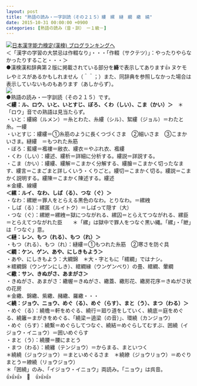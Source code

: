 ```yaml
---
layout: post
title: "熟語の読み・一字訓読（その２１５）縷　縲　縺　繝　繖　繞"
date: 2015-10-31 00:00:00 +0900
categories: [熟語の読み（音・訓）　ー１級－]
---
```


[![](/syuusyuu9701/assets/images/熟語の読み・一字訓読（その２１５）縷-縲-縺-繝-繖-繞-br_c_3028_1.gif)](http://blog.with2.net/link.php?1659096:3028 "日本漢字能力検定(漢検) ブログランキングへ")[日本漢字能力検定(漢検) ブログランキングへ](http://blog.with2.net/link.php?1659096:3028)  
＜「漢字の学習の大禁忌は作輟なり」・・・「作輟（サクテツ）」：やったりやらなかったりすること・・・＞  
●漢検漢和辞典第２版に掲載されている部分を**絳**で表示してあります👍 ヌケモレやミスがあるかもしれません（＾＾；）また、同辞典を参照しなかった場合は表示していないものもあります（あしからず）。  
![](/syuusyuu9701/assets/images/熟語の読み・一字訓読（その２１５）縷-縲-縺-繝-繖-繞-02b9330aff39bf31bd1621aadc7c6464.jpg)  
●熟語の読み・一字訓読（その２１５）です。  
**＜縷：ル、ロウ、いと、いとすじ、ぼろ、くわ（しい）、こま（かい）＞**　＊「ロウ」音での熟語は見当たらず。  
・いと：縷綿（ルメン）＝糸とわた、糸縷（シル）、絮縷（ジョル）＝わたと糸。一縷  
・いとすじ：縷縷＝①糸筋のように長くつづくさま　②細いさま　③こまかいさま。縺縷　＝もつれた糸筋　  
・ぼろ：藍縷＝襤褸＝敝衣、縷衣＝やぶれ衣、襤縷  
・くわ（しい）：縷述、縷析＝詳細に分析する。縷説＝詳説する。  
・こま（かい）：縷縷、縷解＝こまかく分解する、縷膾＝こまかく切ったなます、縷言＝こまごまと詳しくいう・くりごと。縷切＝こまかく切る。縷説＝こまかく説明する。縷陳＝こまかく陳述する。縷述  
＊金縷、線縷  
**＜縲：ルイ、なわ、しば（る）、つな（ぐ）＞**  
・なわ：縲紲＝罪人をとらえる黒色のなわ。とりなわ。＝縲絏  
・しば（る）：縲匿（ルイトク）＝しばって隠す（大）  
・つな（ぐ）：縲紲＝縲絏＝獄につながれる、縲囚＝とらえてつながれる、縲臣＝とらえてつながれた臣　　＊「縲」は獄中で罪人をつなぐ黒い縄。「縲」・「紲」は「つなぐ」意。  
**＜縺：レン、もつ（れる）、もつ（れ）＞**  
・もつ（れる）、もつ（れ）：縺縷＝①もつれた糸筋　②寒さを防ぐ具  
**＜繝：ケン、ゲン、あや、にしきもよう＞**  
・あや、にしきもよう：大繝錦　＊大・字ともに「繧繝」ではナシ。  
＊繧繝錦（ウンゲンにしき）、繧繝縁（ウンゲンべり）の畳、繧繝、暈繝  
**＜繖：サン、きぬがさ、あまがさ＞**  
・きぬがさ、あまがさ：繖幄＝きぬがさ、繖蓋、繖形花、繖房花序＝きぬがさ状の花房  
＊金繖、錦繖、紫繖、赭繖、羅繖・・・  
**＜繞：ジョウ、ニョウ、めぐ（る）、めぐ（らす）、まと（う）、まつ（わる）＞**  
・めぐ（る）：繞檐＝軒をめぐる、繞行＝廻り道をしていく、繞底＝庭をめぐる、繞籬＝まがきをめぐる、「繞梁＝遶梁（の音）」、環繞（カンジョウ）  
・めぐ（らす）：繞繫＝めぐらしてつなぐ、繞結＝めぐらしてむすぶ、囲繞（イジョウ・イニョウ）＝囲いめぐらす  
・まと（う）：繞腰＝腰にまとう  
・まつ（わる）：繞纏（テンジョウ）＝からまる、まといつく  
＊繞繞（ジョウジョウ）＝まといめぐるさま　＊繞繚（ジョウリョウ）＝めぐりまとう＝繚繞（リョウジョウ）  
＊「囲繞」のみ、「イジョウ・イニョウ」両読み。「ニョウ」は呉音。  
👍👍👍　🐑　👍👍👍  
  